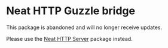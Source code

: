 Neat HTTP Guzzle bridge
=======================

This package is abandoned and will no longer receive updates.

Please use the [Neat HTTP Server](https://github.com/neat-php/http-server)
package instead.
